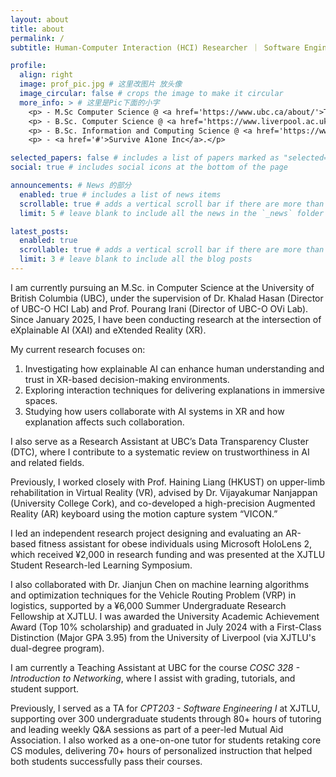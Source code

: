 ```yaml
---
layout: about
title: about
permalink: /
subtitle: Human-Computer Interaction (HCI) Researcher ｜ Software Engineer ｜ Artist

profile:
  align: right
  image: prof_pic.jpg # 这里改图片 放头像
  image_circular: false # crops the image to make it circular
  more_info: > # 这里是Pic下面的小字
    <p> - M.Sc Computer Science @ <a href='https://www.ubc.ca/about/'>The University of British Columbia, CA</a></p>
    <p> - B.Sc. Computer Science @ <a href='https://www.liverpool.ac.uk/about/the-university/rankings-and-reputation/'>The University of Liverpool, UK</a></p>
    <p> - B.Sc. Information and Computing Science @ <a href='https://www.liverpool.ac.uk/about/the-university/rankings-and-reputation/'>Xi'an Jiaotong Liverpool University (Dual Degree Program), CN</a></p>
    <p> - <a href='#'>Survive A1one Inc</a>.</p>

selected_papers: false # includes a list of papers marked as "selected={true}"
social: true # includes social icons at the bottom of the page

announcements: # News 的部分
  enabled: true # includes a list of news items
  scrollable: true # adds a vertical scroll bar if there are more than 3 news items
  limit: 5 # leave blank to include all the news in the `_news` folder

latest_posts:
  enabled: true
  scrollable: true # adds a vertical scroll bar if there are more than 3 new posts items
  limit: 3 # leave blank to include all the blog posts
---
```


I am currently pursuing an M.Sc. in Computer Science at the University of British Columbia (UBC), under the supervision of Dr. Khalad Hasan (Director of UBC-O HCI Lab) and Prof. Pourang Irani (Director of UBC-O OVi Lab). Since January 2025, I have been conducting research at the intersection of eXplainable AI (XAI) and eXtended Reality (XR).

My current research focuses on:
1. Investigating how explainable AI can enhance human understanding and trust in XR-based decision-making environments.
2. Exploring interaction techniques for delivering explanations in immersive spaces.
3. Studying how users collaborate with AI systems in XR and how explanation affects such collaboration.

I also serve as a Research Assistant at UBC’s Data Transparency Cluster (DTC), where I contribute to a systematic review on trustworthiness in AI and related fields.

Previously, I worked closely with Prof. Haining Liang (HKUST) on upper-limb rehabilitation in Virtual Reality (VR), advised by Dr. Vijayakumar Nanjappan (University College Cork), and co-developed a high-precision Augmented Reality (AR) keyboard using the motion capture system “VICON.” 

I led an independent research project designing and evaluating an AR-based fitness assistant for obese individuals using Microsoft HoloLens 2, which received ¥2,000 in research funding and was presented at the XJTLU Student Research-led Learning Symposium.

I also collaborated with Dr. Jianjun Chen on machine learning algorithms and optimization techniques for the Vehicle Routing Problem (VRP) in logistics, supported by a ¥6,000 Summer Undergraduate Research Fellowship at XJTLU. I was awarded the University Academic Achievement Award (Top 10% scholarship) and graduated in July 2024 with a First-Class Distinction (Major GPA 3.95) from the University of Liverpool (via XJTLU's dual-degree program).

I am currently a Teaching Assistant at UBC for the course *COSC 328 - Introduction to Networking*, where I assist with grading, tutorials, and student support.

Previously, I served as a TA for *CPT203 - Software Engineering I* at XJTLU, supporting over 300 undergraduate students through 80+ hours of tutoring and leading weekly Q&A sessions as part of a peer-led Mutual Aid Association. I also worked as a one-on-one tutor for students retaking core CS modules, delivering 70+ hours of personalized instruction that helped both students successfully pass their courses.



<!-- Write your biography here. Tell the world about yourself. Link to your favorite [subreddit](http://reddit.com). You can put a picture in, too. The code is already in, just name your picture `prof_pic.jpg` and put it in the `img/` folder.

Put your address / P.O. box / other info right below your picture. You can also disable any of these elements by editing `profile` property of the YAML header of your `_pages/about.md`. Edit `_bibliography/papers.bib` and Jekyll will render your [publications page](/al-folio/publications/) automatically.

Link to your social media connections, too. This theme is set up to use [Font Awesome icons](https://fontawesome.com/) and [Academicons](https://jpswalsh.github.io/academicons/), like the ones below. Add your Facebook, Twitter, LinkedIn, Google Scholar, or just disable all of them. -->
